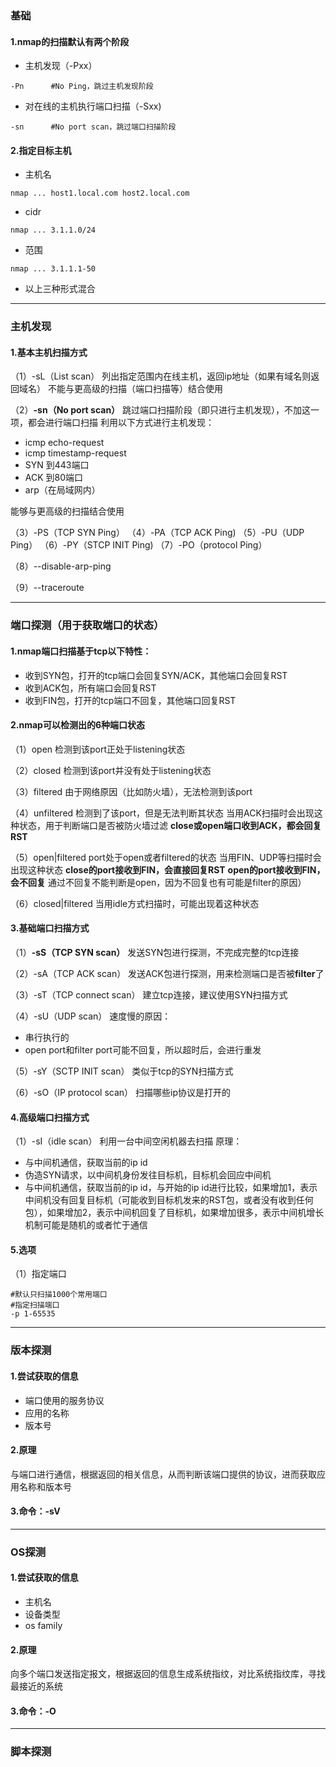 ### 基础
#### 1.nmap的扫描默认有两个阶段
* 主机发现（-Pxx）
```shell
-Pn      #No Ping，跳过主机发现阶段
```
* 对在线的主机执行端口扫描（-Sxx)
```shell
-sn      #No port scan，跳过端口扫描阶段
```
#### 2.指定目标主机
* 主机名
```shell
nmap ... host1.local.com host2.local.com
```
* cidr
```shell
nmap ... 3.1.1.0/24
```
* 范围
```shell
nmap ... 3.1.1.1-50
```
* 以上三种形式混合
***
### 主机发现
#### 1.基本主机扫描方式
（1）-sL（List scan）
列出指定范围内在线主机，返回ip地址（如果有域名则返回域名）
不能与更高级的扫描（端口扫描等）结合使用

（2）**-sn（No port scan）**
跳过端口扫描阶段（即只进行主机发现），不加这一项，都会进行端口扫描
利用以下方式进行主机发现：
* icmp echo-request
* icmp timestamp-request
* SYN 到443端口
* ACK 到80端口  
* arp（在局域网内）

能够与更高级的扫描结合使用

（3）-PS<port list>（TCP SYN Ping）
（4）-PA<port list>（TCP ACK Ping)
（5）-PU<port list>（UDP Ping）
（6）-PY<port list>（STCP INIT Ping)
（7）-PO<port list>（protocol Ping）

（8）--disable-arp-ping

（9）--traceroute
***
### 端口探测（用于获取端口的状态）
#### 1.nmap端口扫描基于tcp以下特性：
* 收到SYN包，打开的tcp端口会回复SYN/ACK，其他端口会回复RST
* 收到ACK包，所有端口会回复RST
* 收到FIN包，打开的tcp端口不回复，其他端口回复RST

#### 2.nmap可以检测出的6种端口状态
（1）open
检测到该port正处于listening状态

（2）closed
检测到该port并没有处于listening状态

（3）filtered
由于网络原因（比如防火墙），无法检测到该port

（4）unfiltered
检测到了该port，但是无法判断其状态
当用ACK扫描时会出现这种状态，用于判断端口是否被防火墙过滤
**close或open端口收到ACK，都会回复RST**

（5）open|filtered
port处于open或者filtered的状态
当用FIN、UDP等扫描时会出现这种状态
**close的port接收到FIN，会直接回复RST**
**open的port接收到FIN，会不回复**
通过不回复不能判断是open，因为不回复也有可能是filter的原因）

（6）closed|filtered
当用idle方式扫描时，可能出现着这种状态

#### 3.基础端口扫描方式
（1）**-sS（TCP SYN scan）**
发送SYN包进行探测，不完成完整的tcp连接

（2）-sA（TCP ACK scan）
发送ACK包进行探测，用来检测端口是否被**filter**了


（3）-sT（TCP connect scan）
建立tcp连接，建议使用SYN扫描方式

（4）-sU（UDP scan）
速度慢的原因：
* 串行执行的
* open port和filter port可能不回复，所以超时后，会进行重发

（5）-sY（SCTP INIT scan）
类似于tcp的SYN扫描方式

（6）-sO（IP protocol scan）
扫描哪些ip协议是打开的


#### 4.高级端口扫描方式
（1）-sI（idle scan）
利用一台中间空闲机器去扫描
原理：
* 与中间机通信，获取当前的ip id
* 伪造SYN请求，以中间机身份发往目标机，目标机会回应中间机
* 与中间机通信，获取当前的ip id，与开始的ip id进行比较，如果增加1，表示中间机没有回复目标机（可能收到目标机发来的RST包，或者没有收到任何包），如果增加2，表示中间机回复了目标机，如果增加很多，表示中间机增长机制可能是随机的或者忙于通信

#### 5.选项
（1）指定端口
```shell
#默认只扫描1000个常用端口
#指定扫描端口
-p 1-65535
```
***
### 版本探测
#### 1.尝试获取的信息
* 端口使用的服务协议
* 应用的名称
* 版本号
#### 2.原理
与端口进行通信，根据返回的相关信息，从而判断该端口提供的协议，进而获取应用名称和版本号
#### 3.命令：-sV
***
### OS探测
#### 1.尝试获取的信息
* 主机名
* 设备类型
* os family
#### 2.原理
向多个端口发送指定报文，根据返回的信息生成系统指纹，对比系统指纹库，寻找最接近的系统
#### 3.命令：-O
***
### 脚本探测
